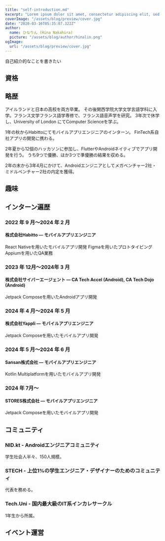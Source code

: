```yaml
---
title: "self-introduction.md"
excerpt: "Lorem ipsum dolor sit amet, consectetur adipiscing elit, sed do eiusmod tempor incididunt ut labore et dolore magna aliqua. Praesent elementum facilisis leo vel fringilla est ullamcorper eget. At imperdiet dui accumsan sit amet nulla facilities morbi tempus."
coverImage: "/assets/blog/preview/cover.jpg"
date: "2020-03-16T05:35:07.322Z"
author:
  name: ひなりん (Hina Nakahira)
  picture: "/assets/blog/author/hinalin.png"
ogImage:
  url: "/assets/blog/preview/cover.jpg"
---
```


自己紹介的なことを書きたい

## 資格

## 略歴

アイルランドと日本の高校を両方卒業。
その後関西学院大学文学言語学科に入学。フランス文学フランス語学専修で、フランス語音声学を研究。
3年次で休学し、University of London にてComputer Scienceを学ぶ。

1年の秋からHabittoにてモバイルアプリエンジニアのインターン。
FinTech系自社アプリの開発に携わる。

2年夏から12個のハッカソンに参加し、FlutterやAndroidネイティブでアプリ開発を行う。
うち9つで優勝、ほか3つで準優勝の結果を収める。

2年の末から3年4月にかけて、Androidエンジニアとしてメガベンチャー2社・ミドルベンチャー2社の内定を獲得。

## 趣味

## インターン遍歴

### 2022 年 9 月～2024 年 2 月
#### 株式会社Habitto  — モバイルアプリエンジニア
React Nativeを用いたモバイルアプリ開発
Figmaを用いたプロトタイピング
Appiumを用いたQA業務

### 2023 年 12月～2024年 3 月
#### 株式会社サイバーエージェント  — CA Tech Accel (Android), CA Tech Dojo (Android)
Jetpack Composeを用いたAndroidアプリ開発

### 2024 年 4 月～2024 年 5 月
#### 株式会社Yappli  — モバイルアプリエンジニア
Jetpack Composeを用いたモバイルアプリ開発

### 2024 年 5 月～2024 年 6 月
#### Sansan株式会社  — モバイルアプリエンジニア
Kotlin Multiplatformを用いたモバイルアプリ開発

### 2024 年 7月～
#### STORES株式会社  — モバイルアプリエンジニア
Jetpack Composeを用いたモバイルアプリ開発

## コミュニティ

### NID.kt - Androidエンジニアコミュニティ
学生社会人半々、150人規模。

### STECH - 上位1%の学生エンジニア・デザイナーのためのコミュニティ
代表を務める。

### Tech.Uni - 国内最大級のIT系インカレサークル
1年生から所属。

## イベント運営

